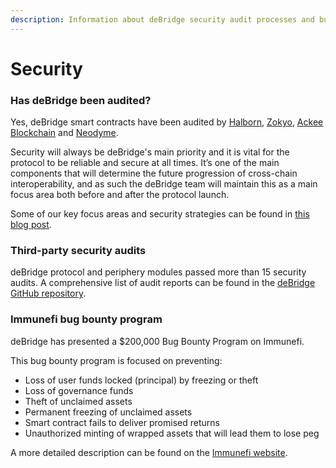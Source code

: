 ```yaml
---
description: Information about deBridge security audit processes and bug bounty program
---
```


# Security

### Has deBridge been audited?

Yes, deBridge smart contracts have been audited by [Halborn](https://halborn.com/), [Zokyo](https://www.zokyo.io/), [Ackee Blockchain](https://ackeeblockchain.com/) and [Neodyme](https://neodyme.io/).

Security will always be deBridge's main priority and it is vital for the protocol to be reliable and secure at all times. It’s one of the main components that will determine the future progression of cross-chain interoperability, and as such the deBridge team will maintain this as a main focus area both before and after the protocol launch.&#x20;

Some of our key focus areas and security strategies can be found in [this blog post](https://blog.debridge.finance/10-strategies-for-cross-chain-security-8ed5f5879946).

### Third-party security audits

deBridge protocol and periphery modules passed more than 15 security audits. A comprehensive list of audit reports can be found in the [deBridge GitHub repository](https://github.com/debridge-finance/debridge-security).

### Immunefi bug bounty program

deBridge has presented a $200,000 Bug Bounty Program on Immunefi.&#x20;

This bug bounty program is focused on preventing:

* Loss of user funds locked (principal) by freezing or theft
* Loss of governance funds
* Theft of unclaimed assets
* Permanent freezing of unclaimed assets
* Smart contract fails to deliver promised returns
* Unauthorized minting of wrapped assets that will lead them to lose peg

A more detailed description can be found on the [Immunefi website](https://immunefi.com/bounty/debridge/).

